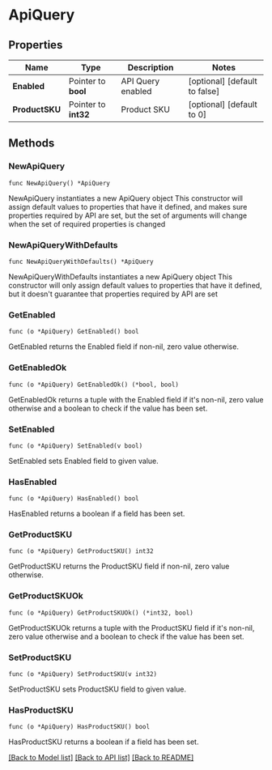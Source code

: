 # ApiQuery

## Properties

Name | Type | Description | Notes
------------ | ------------- | ------------- | -------------
**Enabled** | Pointer to **bool** | API Query enabled | [optional] [default to false]
**ProductSKU** | Pointer to **int32** | Product SKU | [optional] [default to 0]

## Methods

### NewApiQuery

`func NewApiQuery() *ApiQuery`

NewApiQuery instantiates a new ApiQuery object
This constructor will assign default values to properties that have it defined,
and makes sure properties required by API are set, but the set of arguments
will change when the set of required properties is changed

### NewApiQueryWithDefaults

`func NewApiQueryWithDefaults() *ApiQuery`

NewApiQueryWithDefaults instantiates a new ApiQuery object
This constructor will only assign default values to properties that have it defined,
but it doesn't guarantee that properties required by API are set

### GetEnabled

`func (o *ApiQuery) GetEnabled() bool`

GetEnabled returns the Enabled field if non-nil, zero value otherwise.

### GetEnabledOk

`func (o *ApiQuery) GetEnabledOk() (*bool, bool)`

GetEnabledOk returns a tuple with the Enabled field if it's non-nil, zero value otherwise
and a boolean to check if the value has been set.

### SetEnabled

`func (o *ApiQuery) SetEnabled(v bool)`

SetEnabled sets Enabled field to given value.

### HasEnabled

`func (o *ApiQuery) HasEnabled() bool`

HasEnabled returns a boolean if a field has been set.

### GetProductSKU

`func (o *ApiQuery) GetProductSKU() int32`

GetProductSKU returns the ProductSKU field if non-nil, zero value otherwise.

### GetProductSKUOk

`func (o *ApiQuery) GetProductSKUOk() (*int32, bool)`

GetProductSKUOk returns a tuple with the ProductSKU field if it's non-nil, zero value otherwise
and a boolean to check if the value has been set.

### SetProductSKU

`func (o *ApiQuery) SetProductSKU(v int32)`

SetProductSKU sets ProductSKU field to given value.

### HasProductSKU

`func (o *ApiQuery) HasProductSKU() bool`

HasProductSKU returns a boolean if a field has been set.


[[Back to Model list]](../README.md#documentation-for-models) [[Back to API list]](../README.md#documentation-for-api-endpoints) [[Back to README]](../README.md)


